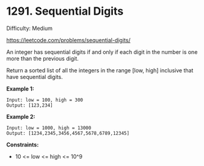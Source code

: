 # 1291. Sequential Digits

Difficulty: Medium

https://leetcode.com/problems/sequential-digits/

An integer has sequential digits if and only if each digit in the number is one more than the previous digit.

Return a sorted list of all the integers in the range [low, high] inclusive that have sequential digits.

**Example 1:**
```
Input: low = 100, high = 300
Output: [123,234]
```

**Example 2:**
```
Input: low = 1000, high = 13000
Output: [1234,2345,3456,4567,5678,6789,12345]
```

**Constraints:**

* 10 <= low <= high <= 10^9
